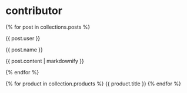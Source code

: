 # contributor

{% for post in collections.posts %}
  <p>{{ post.user }}</p>
  
  <p>{{ post.name }}</p>
  
  <p>{{ post.content | markdownify }}</p>
  
{% endfor %}


{% for product in collection.products %}
  {{ product.title }}
{% endfor %}

